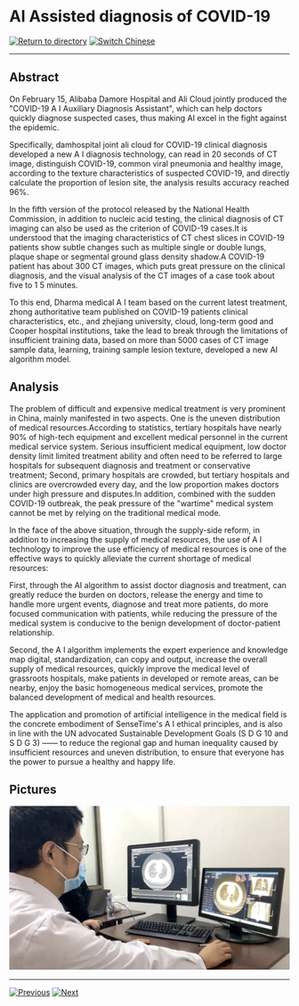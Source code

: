 # AI Assisted diagnosis of COVID-19

[![Return to directory](http://img.shields.io/badge/Click-Back-875A7B.svg?style=flat&colorA=8F8F8F)](/)
[![Switch Chinese](http://img.shields.io/badge/Switch-Chinese-875A7B.svg?style=flat&colorA=8F8F8F)](https://doc.shanghaiopen.org.cn/case/3/2.html)

----------

## Abstract

On February 15, Alibaba Damore Hospital and Ali Cloud jointly produced the "COVID-19 A I Auxiliary Diagnosis Assistant", which can help doctors quickly diagnose suspected cases, thus making AI excel in the fight against the epidemic.

Specifically, damhospital joint ali cloud for COVID-19 clinical diagnosis developed a new A I diagnosis technology, can read in 20 seconds of CT image, distinguish COVID-19, common viral pneumonia and healthy image, according to the texture characteristics of suspected COVID-19, and directly calculate the proportion of lesion site, the analysis results accuracy reached 96%.

In the fifth version of the protocol released by the National Health Commission, in addition to nucleic acid testing, the clinical diagnosis of CT imaging can also be used as the criterion of COVID-19 cases.It is understood that the imaging characteristics of CT chest slices in COVID-19 patients show subtle changes such as multiple single or double lungs, plaque shape or segmental ground glass density shadow.A COVID-19 patient has about 300 CT images, which puts great pressure on the clinical diagnosis, and the visual analysis of the CT images of a case took about five to 1 5 minutes.



To this end, Dharma medical A I team based on the current latest treatment, zhong authoritative team published on COVID-19 patients clinical characteristics, etc., and zhejiang university, cloud, long-term good and Cooper hospital institutions, take the lead to break through the limitations of insufficient training data, based on more than 5000 cases of CT image sample data, learning, training sample lesion texture, developed a new AI algorithm model.



## Analysis

The problem of difficult and expensive medical treatment is very prominent in China, mainly manifested in two aspects. One is the uneven distribution of medical resources.According to statistics, tertiary hospitals have nearly 90% of high-tech equipment and excellent medical personnel in the current medical service system. Serious insufficient medical equipment, low doctor density limit limited treatment ability and often need to be referred to large hospitals for subsequent diagnosis and treatment or conservative treatment; Second, primary hospitals are crowded, but tertiary hospitals and clinics are overcrowded every day, and the low proportion makes doctors under high pressure and disputes.In addition, combined with the sudden COVID-19 outbreak, the peak pressure of the "wartime" medical system cannot be met by relying on the traditional medical mode.





In the face of the above situation, through the supply-side reform, in addition to increasing the supply of medical resources, the use of A I technology to improve the use efficiency of medical resources is one of the effective ways to quickly alleviate the current shortage of medical resources:

First, through the AI algorithm to assist doctor diagnosis and treatment, can greatly reduce the burden on doctors, release the energy and time to handle more urgent events, diagnose and treat more patients, do more focused communication with patients, while reducing the pressure of the medical system is conducive to the benign development of doctor-patient relationship.

Second, the A I algorithm implements the expert experience and knowledge map digital, standardization, can copy and output, increase the overall supply of medical resources, quickly improve the medical level of grassroots hospitals, make patients in developed or remote areas, can be nearby, enjoy the basic homogeneous medical services, promote the balanced development of medical and health resources.

The application and promotion of artificial intelligence in the medical field is the concrete embodiment of SenseTime's A I ethical principles, and is also in line with the UN advocated Sustainable Development Goals (S D G 10 and S D G 3) —— to reduce the regional gap and human inequality caused by insufficient resources and uneven distribution, to ensure that everyone has the power to pursue a healthy and happy life.


## Pictures

![图片](3.1.jpg)




----------
 [![Previous](http://img.shields.io/badge/View-Previous-875A7B.svg?style=flat&colorA=8F8F8F)](https://doc.shanghaiopen.org.cn/case/3/en_1.html)
 [![Next](http://img.shields.io/badge/View-Next-875A7B.svg?style=flat&colorA=8F8F8F)](https://doc.shanghaiopen.org.cn/case/3/en_3.html)

